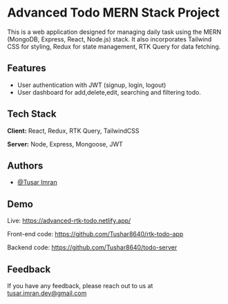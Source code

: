
# Advanced Todo  MERN Stack Project

This is a web application designed for managing daily task using the MERN (MongoDB, Express, React, Node.js) stack. It also incorporates Tailwind CSS for styling, Redux for state management, RTK Query for data fetching.

## Features

- User authentication with JWT  (signup, login, logout)
- User dashboard for add,delete,edit, searching and filtering todo.





## Tech Stack

**Client:** React, Redux, RTK Query, TailwindCSS

**Server:** Node, Express, Mongoose, JWT


## Authors

-  [@Tusar Imran](https://www.github.com/Tushar8640)


## Demo

Live: https://advanced-rtk-todo.netlify.app/

Front-end code: https://github.com/Tushar8640/rtk-todo-app

Backend code: https://github.com/Tushar8640/todo-server



## Feedback

If you have any feedback, please reach out to us at tusar.imran.dev@gmail.com

